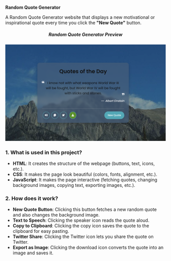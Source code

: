 **Random Quote Generator**  

A Random Quote Generator website that displays a new motivational or inspirational quote every time you click the **"New Quote"** button.  

<h5 style="text-align: center;">Random Quote Generator Preview</h5>

<img src="random-quote-generator-preview/preview-image.png" alt="Random Quote Generator Preview">


### 1. What is used in this project?  

- **HTML**: It creates the structure of the webpage (buttons, text, icons, etc.).  
- **CSS**: It makes the page look beautiful (colors, fonts, alignment, etc.).  
- **JavaScript**: It makes the page interactive (fetching quotes, changing background images, copying text, exporting images, etc.).  

### 2. How does it work?  

- **New Quote Button**: Clicking this button fetches a new random quote and also changes the background image.  
- **Text to Speech**: Clicking the speaker icon reads the quote aloud.  
- **Copy to Clipboard**: Clicking the copy icon saves the quote to the clipboard for easy pasting.  
- **Twitter Share**: Clicking the Twitter icon lets you share the quote on Twitter.  
- **Export as Image**: Clicking the download icon converts the quote into an image and saves it.  
